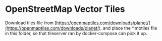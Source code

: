 # OpenStreetMap Vector Tiles

Download tiles file from [https://openmaptiles.com/downloads/planet/](https://openmaptiles.com/downloads/planet/).
and place the *.mbtiles file in this folder, so that tileserver ran by docker-compose can pick it up.

